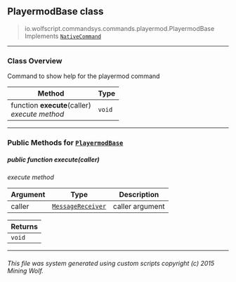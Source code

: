 ## PlayermodBase __class__

>io.wolfscript.commandsys.commands.playermod.PlayermodBase
>Implements [`NativeCommand`](..\..\NativeCommand.md)

---

### Class Overview

Command to show help for the playermod command

Method | Type   
--- | :--- 
 function __execute__(caller) <br> _execute method_ | `void`



---


### Public Methods for [`PlayermodBase`](PlayermodBase.md)

##### <a id='execute'></a>public  function __execute__(caller)

_execute method_

Argument | Type | Description  
--- | --- | --- 
caller | [`MessageReceiver`](..\..\..\chat\MessageReceiver.md) | caller argument

Returns | 
--- | 
`void` |


---


###### This file was system generated using custom scripts copyright (c) 2015 Mining Wolf.
	

